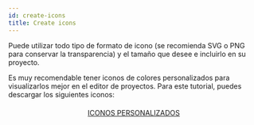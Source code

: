 ```yaml
---
id: create-icons
title: Create icons
---
```


Puede utilizar todo tipo de formato de icono (se recomienda SVG o PNG para conservar la transparencia) y el tamaño que desee e incluirlo en su proyecto.

Es muy recomendable tener iconos de colores personalizados para visualizarlos mejor en el editor de proyectos. Para este tutorial, puedes descargar los siguientes iconos:

<div style="text-align: center; margin-top: 20px">
  <p>
    

<a class="button"
href="../assets/en/custom-icons/Custom-Icons.zip">ICONOS PERSONALIZADOS</a>

  </p>
</div>